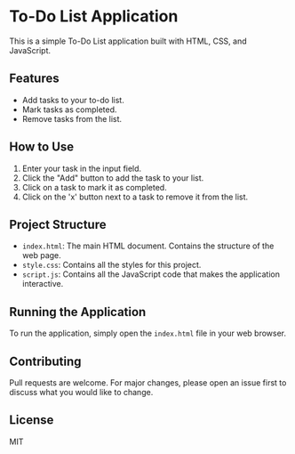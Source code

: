 # To-Do List Application

This is a simple To-Do List application built with HTML, CSS, and JavaScript.

## Features

- Add tasks to your to-do list.
- Mark tasks as completed.
- Remove tasks from the list.

## How to Use

1. Enter your task in the input field.
2. Click the "Add" button to add the task to your list.
3. Click on a task to mark it as completed.
4. Click on the 'x' button next to a task to remove it from the list.

## Project Structure

- `index.html`: The main HTML document. Contains the structure of the web page.
- `style.css`: Contains all the styles for this project.
- `script.js`: Contains all the JavaScript code that makes the application interactive.

## Running the Application

To run the application, simply open the `index.html` file in your web browser.

## Contributing

Pull requests are welcome. For major changes, please open an issue first to discuss what you would like to change.

## License

MIT
